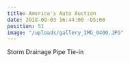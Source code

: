 ```yaml
---
title: America's Auto Auction
date: 2018-08-03 16:44:00 -05:00
position: 51
image: "/uploads/gallery_IMG_0400.JPG"
---
```


Storm Drainage Pipe Tie-in
